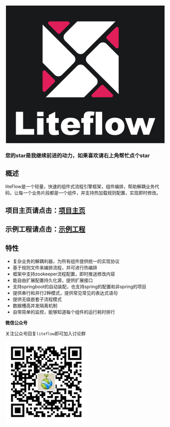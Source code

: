 <p align="center">
<a href="http://yomahub.com/liteflow/">
    <img width="500" src="static/img/logo.png" alt="logo">
</a>
</p>

<h3>您的star是我继续前进的动力，如果喜欢请右上角帮忙点个star</h3>

## 概述
liteFlow是一个轻量，快速的组件式流程引擎框架，组件编排，帮助解耦业务代码，让每一个业务片段都是一个组件，并支持热加载规则配置，实现即时修改。

## 项目主页请点击：[项目主页](http://yomahub.com/liteflow)
## 示例工程请点击：[示例工程](https://gitee.com/bryan31/liteflow-example)

## 特性
* 复杂业务的解耦利器，为所有组件提供统一的实现协议
* 基于规则文件来编排流程，并可进行热编排
* 框架中支持zookeeper流程配置，即时推送修改内容
* 能自由扩展配置持久化源，提供扩展接口
* 支持springboot的自动装配，也支持spring的配置和非spring的项目
* 提供串行和并行2种模式，提供常见常见的表达式语句
* 提供无级嵌套子流程模式
* 数据槽高并发隔离机制
* 自带简单的监控，能够知道每个组件的运行耗时排行

**微信公众号**

关注公众号回复`liteflow`即可加入讨论群

![offIical-wx](static/img/offical-wx.jpg)

